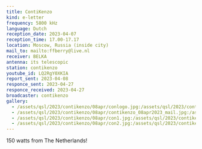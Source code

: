 ```yaml
---
title: ContiKenzo
kind: e-letter
frequency: 5800 kHz
language: Dutch
reception_date: 2023-04-07
reception_time: 17.00-17.17
location: Moscow, Russia (inside city)
mail_to: mailto:ffberry@live.nl
receiver: BELKA
antenna: its telescopic
station: contikenzo
youtube_id: LQ2RgY0XKIA
report_sent: 2023-04-08
responce_sent: 2023-04-27
responce_received: 2023-04-27
broadcaster: contikenzo
gallery:
  - /assets/qsl/2023/contikenzo/08apr/conlogo.jpg:/assets/qsl/2023/contikenzo/08apr/conlogo.jpg
  - /assets/qsl/2023/contikenzo/08apr/contikenzo_08apr2023_mail.jpg:/assets/qsl/2023/contikenzo/08apr/contikenzo_08apr2023_mail.jpg
  - /assets/qsl/2023/contikenzo/08apr/con1.jpg:/assets/qsl/2023/contikenzo/08apr/con1.jpg
  - /assets/qsl/2023/contikenzo/08apr/con2.jpg:/assets/qsl/2023/contikenzo/08apr/con2.jpg
---
```


150 watts from The Netherlands!
